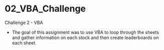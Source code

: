 # 02_VBA_Challenge
Challenge 2 - VBA
- The goal of this assignment was to use VBA to loop through the sheets and gather information on each stock and then create leaderboards on each sheet.

